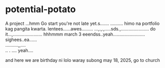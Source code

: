 # potential-potato
A project
...hmm
Go start you're not late yet.s.......
..........
himo na portfolio kag pangita kwarta. lentees......awes.........
...,.,.,.....sds.,......................
do it...,.......................
 hhhmmm march 3 eeendss..yeah.........................
 sighees..ea......
 <br>..........,,....
 <br>..
.
....
 yeah....

 and here we are birthday ni lolo waray subong may 18, 2025, go to church
<!-- I will start today freelancing and VA help meqq....

help me help me helpppp.....

mashed potato
heyy

hello. s.
